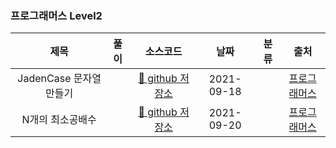 ### 프로그래머스 Level2

|           제목            | 풀이                                                 |                                                      소스코드                                                      |    날짜    | 분류 |     출처     |
| :-----------------------: | :--------------------------------------------------- | :----------------------------------------------------------------------------------------------------------------: | :--------: | :--: | :----------: |
| JadenCase 문자열 만들기| | [📎 github 저장소 ](https://github.com/devhyun637/Algorithm_JavaScript/blob/master/programmers/level2/sol12951.js) | 2021-09-18 |      | [프로그래머스](https://programmers.co.kr/learn/courses/30/lessons/12951) |
| N개의 최소공배수| | [📎 github 저장소 ](https://github.com/devhyun637/Algorithm_JavaScript/blob/master/programmers/level2/sol12953.js) | 2021-09-20 |      | [프로그래머스](https://programmers.co.kr/learn/courses/30/lessons/12953) |
